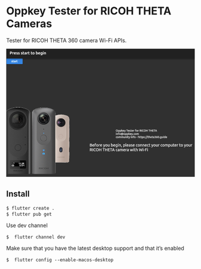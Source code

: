 # Oppkey Tester for RICOH THETA Cameras

Tester for RICOH THETA 360 camera Wi-Fi APIs.

![basic](doc/image/basic.png)

## Install

```
$ flutter create .
$ flutter pub get
```
Use dev channel
```
$  flutter channel dev
```

Make sure that you have the latest desktop support and that it’s enabled
```
$  flutter config --enable-macos-desktop
```